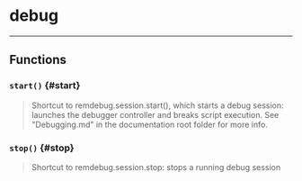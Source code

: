 # debug  

<!-- toc -->
  

---  
## Functions
### `start()` {#start}
> Shortcut to remdebug.session.start(), which starts a debug session:
> launches the debugger controller and breaks script execution. See
> "Debugging.md" in the documentation root folder for more info.
### `stop()` {#stop}
> Shortcut to remdebug.session.stop: stops a running debug session  

